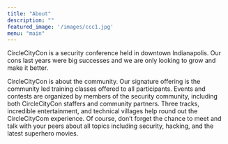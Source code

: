 ```yaml
---
title: "About"
description: ""
featured_image: '/images/ccc1.jpg'
menu: "main"
---
```

CircleCityCon is a security conference held in downtown Indianapolis. Our cons last years were big successes and we are only looking to grow and make it better.

CircleCityCon is about the community. Our signature offering is the community led training classes offered to all participants. Events and contests are organized by members of the security community, including both CircleCityCon staffers and community partners. Three tracks, incredible entertainment, and technical villages help round out the CircleCityCom experience. Of course, don’t forget the chance to meet and talk with your peers about all topics including security, hacking, and the latest superhero movies.